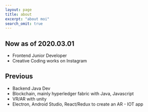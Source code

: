 ```yaml
---
layout: page
title: about
excerpt: "about moi"
search_omit: true
---
```


## Now as of 2020.03.01

- Frontend Junior Developer
- Creative Coding works on Instagram


## Previous 

- Backend Java Dev
- Blockchain, mainly hyperledger fabric with Java, Javascript
- VR/AR with unity
- Electron, Android Studio, React/Redux to create an AR - IOT app